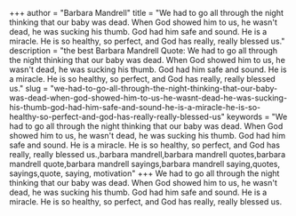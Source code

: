 +++
author = "Barbara Mandrell"
title = "We had to go all through the night thinking that our baby was dead. When God showed him to us, he wasn't dead, he was sucking his thumb. God had him safe and sound. He is a miracle. He is so healthy, so perfect, and God has really, really blessed us."
description = "the best Barbara Mandrell Quote: We had to go all through the night thinking that our baby was dead. When God showed him to us, he wasn't dead, he was sucking his thumb. God had him safe and sound. He is a miracle. He is so healthy, so perfect, and God has really, really blessed us."
slug = "we-had-to-go-all-through-the-night-thinking-that-our-baby-was-dead-when-god-showed-him-to-us-he-wasnt-dead-he-was-sucking-his-thumb-god-had-him-safe-and-sound-he-is-a-miracle-he-is-so-healthy-so-perfect-and-god-has-really-really-blessed-us"
keywords = "We had to go all through the night thinking that our baby was dead. When God showed him to us, he wasn't dead, he was sucking his thumb. God had him safe and sound. He is a miracle. He is so healthy, so perfect, and God has really, really blessed us.,barbara mandrell,barbara mandrell quotes,barbara mandrell quote,barbara mandrell sayings,barbara mandrell saying,quotes, sayings,quote, saying, motivation"
+++
We had to go all through the night thinking that our baby was dead. When God showed him to us, he wasn't dead, he was sucking his thumb. God had him safe and sound. He is a miracle. He is so healthy, so perfect, and God has really, really blessed us.
